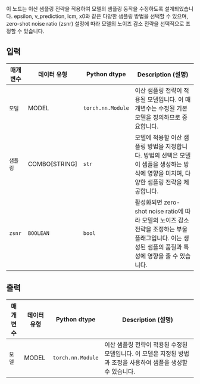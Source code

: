 
이 노드는 이산 샘플링 전략을 적용하여 모델의 샘플링 동작을 수정하도록 설계되었습니다. epsilon, v_prediction, lcm, x0와 같은 다양한 샘플링 방법을 선택할 수 있으며, zero-shot noise ratio (zsnr) 설정에 따라 모델의 노이즈 감소 전략을 선택적으로 조정할 수 있습니다.

## 입력

| 매개변수   | 데이터 유형   | Python dtype      | Description (설명)                                                                                                                                    |
| ---------- | ------------- | ----------------- | ----------------------------------------------------------------------------------------------------------------------------------------------------- |
| `모델`    | MODEL         | `torch.nn.Module` | 이산 샘플링 전략이 적용될 모델입니다. 이 매개변수는 수정될 기본 모델을 정의하므로 중요합니다.                                                         |
| `샘플링` | COMBO[STRING] | `str`             | 모델에 적용할 이산 샘플링 방법을 지정합니다. 방법의 선택은 모델이 샘플을 생성하는 방식에 영향을 미치며, 다양한 샘플링 전략을 제공합니다.              |
| `zsnr`     | `BOOLEAN`     | `bool`            | 활성화되면 zero-shot noise ratio에 따라 모델의 노이즈 감소 전략을 조정하는 부울 플래그입니다. 이는 생성된 샘플의 품질과 특성에 영향을 줄 수 있습니다. |

## 출력

| 매개변수 | 데이터 유형 | Python dtype      | Description (설명)                                                                                              |
| -------- | ----------- | ----------------- | --------------------------------------------------------------------------------------------------------------- |
| `모델`  | MODEL       | `torch.nn.Module` | 이산 샘플링 전략이 적용된 수정된 모델입니다. 이 모델은 지정된 방법과 조정을 사용하여 샘플을 생성할 수 있습니다. |
